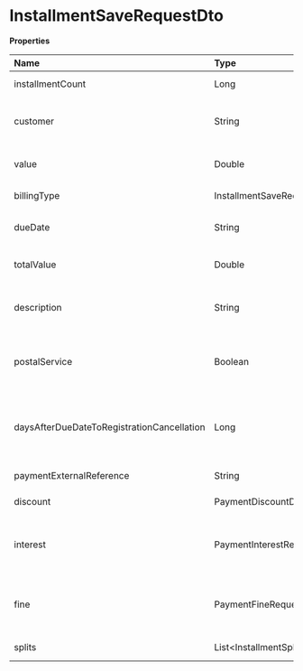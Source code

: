 # InstallmentSaveRequestDto

**Properties**

| Name                                       | Type                               | Required | Description                                                        |
| :----------------------------------------- | :--------------------------------- | :------- | :----------------------------------------------------------------- |
| installmentCount                           | Long                               | ✅       | Number of installments                                             |
| customer                                   | String                             | ✅       | Unique customer identifier in Asaas                                |
| value                                      | Double                             | ✅       | Value of each installment                                          |
| billingType                                | InstallmentSaveRequestBillingType  | ✅       | Payment billing type                                               |
| dueDate                                    | String                             | ✅       | Due date of the first installment                                  |
| totalValue                                 | Double                             | ❌       | Total installment amount                                           |
| description                                | String                             | ❌       | Installment description (max. 500 characters)                      |
| postalService                              | Boolean                            | ❌       | Define whether the payment will be sent via post                   |
| daysAfterDueDateToRegistrationCancellation | Long                               | ❌       | Days after registration cancellation deadline (only for bank slip) |
| paymentExternalReference                   | String                             | ❌       | Free search field                                                  |
| discount                                   | PaymentDiscountDto                 | ❌       | Discount information                                               |
| interest                                   | PaymentInterestRequestDto          | ❌       | Interest information for payment after due date                    |
| fine                                       | PaymentFineRequestDto              | ❌       | Fine information for payment after due date                        |
| splits                                     | List\<InstallmentSplitRequestDto\> | ❌       | Split Settings                                                     |

<!-- This file was generated by liblab | https://liblab.com/ -->

